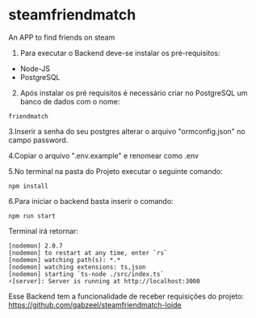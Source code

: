 # steamfriendmatch
An APP to find friends on steam
1. Para executar o Backend deve-se instalar os pré-requisitos:

* Node-JS 
* PostgreSQL

2. Após instalar os pré requisitos é necessário criar no PostgreSQL um banco de dados com o nome:

`friendmatch`

3.Inserir a senha do seu postgres alterar o arquivo "ormconfig.json" no campo password.

4.Copiar o arquivo ".env.example" e renomear como .env

5.No terminal na pasta do Projeto executar o seguinte comando:

`npm install`

6.Para iniciar o backend basta inserir o comando:

`npm run start`

Terminal irá retornar:
```
[nodemon] 2.0.7
[nodemon] to restart at any time, enter `rs`
[nodemon] watching path(s): *.*
[nodemon] watching extensions: ts,json
[nodemon] starting `ts-node ./src/index.ts`
⚡️[server]: Server is running at http://localhost:3000
```

Esse Backend tem a funcionalidade de receber requisições do projeto:
https://github.com/gabzeel/steamfriendmatch-loide

